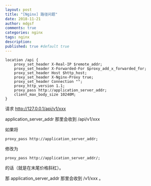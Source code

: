 ```yaml
---
layout: post
title: "[Nginx] 路径问题"
date: 2018-11-21
author: mdgsf
comments: true
categories: nginx
tags: nginx
description:
published: true #default true
---
```



```
location /api {
    proxy_set_header X-Real-IP $remote_addr;
    proxy_set_header X-Forwarded-For $proxy_add_x_forwarded_for;
    proxy_set_header Host $http_host;
    proxy_set_header X-Nginx-Proxy true;
    proxy_set_header Connection "";
    proxy_http_version 1.1;
    proxy_pass http://application_server_addr;
    client_max_body_size 10240M;
}
```

请求 http://127.0.0.1/api/v1/xxx

application_server_addr 那里会收到 /api/v1/xxx

如果将

```
proxy_pass http://application_server_addr;
```

修改为 

```
proxy_pass http://application_server_addr/;
``` 

的话（就是在末尾价格斜杠）。

那 application_server_addr 那里会收到 /v1/xxx 。

